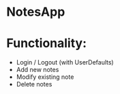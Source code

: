 # NotesApp
<h1>Functionality:</h1>
<ul>
    <li>Login / Logout (with UserDefaults)</li>
    <li>Add new notes</li>
    <li>Modify existing note</li>
    <li>Delete notes</li>
</ul>